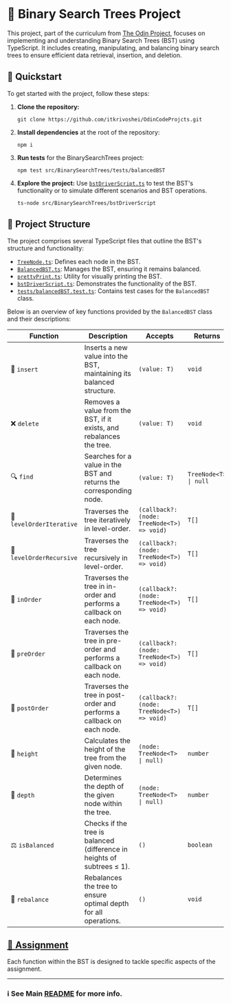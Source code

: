 # 🌳 Binary Search Trees Project

This project, part of the curriculum from [The Odin Project](https://github.com/TheOdinProject), focuses on implementing and understanding Binary Search Trees (BST) using TypeScript. It includes creating, manipulating, and balancing binary search trees to ensure efficient data retrieval, insertion, and deletion.

## 🚀 Quickstart

To get started with the project, follow these steps:

1. **Clone the repository:**
   ```
   git clone https://github.com/itkrivoshei/OdinCodeProjcts.git
   ```
2. **Install dependencies** at the root of the repository:
   ```
   npm i
   ```
3. **Run tests** for the BinarySearchTrees project:
   ```
   npm test src/BinarySearchTrees/tests/balancedBST
   ```
4. **Explore the project:**
   Use [`bstDriverScript.ts`](bstDriverScript.ts) to test the BST's functionality or to simulate different scenarios and BST operations.
   ```
   ts-node src/BinarySearchTrees/bstDriverScript
   ```

## 🧬 Project Structure

The project comprises several TypeScript files that outline the BST's structure and functionality:

- [`TreeNode.ts`](TreeNode.ts): Defines each node in the BST.
- [`BalancedBST.ts`](BalancedBST.ts): Manages the BST, ensuring it remains balanced.
- [`prettyPrint.ts`](prettyPrint.ts): Utility for visually printing the BST.
- [`bstDriverScript.ts`](bstDriverScript.ts): Demonstrates the functionality of the BST.
- [`tests/balancedBST.test.ts`](tests/balancedBST.test.ts): Contains test cases for the `BalancedBST` class.

Below is an overview of key functions provided by the `BalancedBST` class and their descriptions:

| Function                 | Description                                                             | Accepts                                    | Returns               |
| ------------------------ | ----------------------------------------------------------------------- | ------------------------------------------ | --------------------- |
| 🌱 `insert`              | Inserts a new value into the BST, maintaining its balanced structure.   | `(value: T)`                               | `void`                |
| ❌ `delete`              | Removes a value from the BST, if it exists, and rebalances the tree.    | `(value: T)`                               | `void`                |
| 🔍 `find`                | Searches for a value in the BST and returns the corresponding node.     | `(value: T)`                               | `TreeNode<T> \| null` |
| 🔄 `levelOrderIterative` | Traverses the tree iteratively in level-order.                          | `(callback?: (node: TreeNode<T>) => void)` | `T[]`                 |
| 🔄 `levelOrderRecursive` | Traverses the tree recursively in level-order.                          | `(callback?: (node: TreeNode<T>) => void)` | `T[]`                 |
| 🔢 `inOrder`             | Traverses the tree in in-order and performs a callback on each node.    | `(callback?: (node: TreeNode<T>) => void)` | `T[]`                 |
| 🔢 `preOrder`            | Traverses the tree in pre-order and performs a callback on each node.   | `(callback?: (node: TreeNode<T>) => void)` | `T[]`                 |
| 🔢 `postOrder`           | Traverses the tree in post-order and performs a callback on each node.  | `(callback?: (node: TreeNode<T>) => void)` | `T[]`                 |
| 📏 `height`              | Calculates the height of the tree from the given node.                  | `(node: TreeNode<T> \| null)`              | `number`              |
| 📐 `depth`               | Determines the depth of the given node within the tree.                 | `(node: TreeNode<T> \| null)`              | `number`              |
| ⚖️ `isBalanced`          | Checks if the tree is balanced (difference in heights of subtrees ≤ 1). | `()`                                       | `boolean`             |
| 🔄 `rebalance`           | Rebalances the tree to ensure optimal depth for all operations.         | `()`                                       | `void`                |

## [📝 Assignment](https://www.theodinproject.com/lessons/javascript-binary-search-trees#assignment)

Each function within the BST is designed to tackle specific aspects of the assignment.

---

### ℹ️ See Main [README](../../README.md) for more info.
